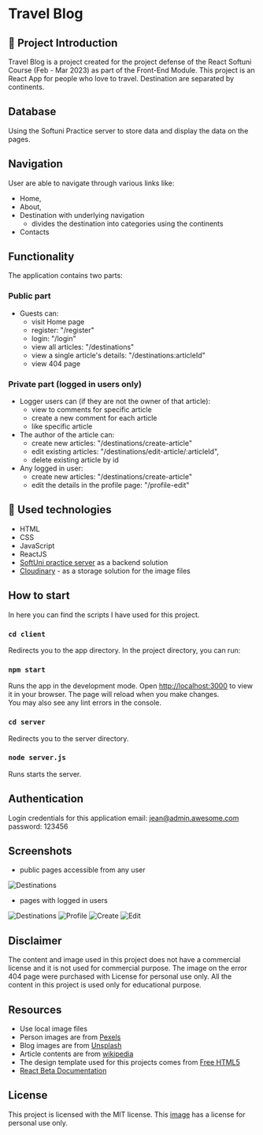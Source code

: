 # Travel Blog

## :art: Project Introduction
Travel Blog is a project created for the project defense of the React Softuni Course (Feb - Mar 2023) as part of the Front-End Module.
This project is an React App for people who love to travel. Destination are separated by continents. 

## Database
Using the Softuni Practice server to store data and display the data on the pages.

## Navigation
User are able to navigate through various links like:
* Home, 
* About, 
* Destination with underlying navigation
    * divides the destination into categories using the continents
* Contacts

## Functionality
The application contains two parts:
### Public part
* Guests can:
    - visit Home page
    - register: "/register"
    - login: "/login"
    - view all articles: "/destinations"
    - view a single article's details: "/destinations:articleId"
    - view 404 page
### Private part (logged in users only)
* Logger users can  (if they are not the owner of that article):
    - view to comments for specific article
    - create a new comment for each article
    - like specific article
* The author of the article can:
    - create new articles: "/destinations/create-article"
    - edit existing articles: "/destinations/edit-article/:articleId",
    - delete existing article by id
* Any logged in user:
    - create new articles: "/destinations/create-article"
    - edit the details in the profile page: "/profile-edit"

## :hammer: Used technologies
* HTML
* CSS
* JavaScript 
* ReactJS
* [SoftUni practice server](https://github.com/softuni-practice-server/softuni-practice-server) as a backend solution
* [Cloudinary](https://console.cloudinary.com/) - as a storage solution for the image files

## How to start
In here you can find the scripts I have used for this project.

### `cd client`
Redirects you to the app directory.
In the project directory, you can run:
### `npm start`
Runs the app in the development mode.
Open [http://localhost:3000](http://localhost:3000) to view it in your browser.
The page will reload when you make changes.\
You may also see any lint errors in the console.

### `cd server` 
Redirects you to the server directory.

###  `node server.js`
Runs starts the server.

## Authentication
Login credentials for this application
email: jean@admin.awesome.com
password: 123456

## Screenshots
* public pages accessible from any user
<img src="https://res.cloudinary.com/dnvg6uuxl/image/upload/v1680370197/travel-blog/screenshots/destinations_jwd9sd.png" alt="Destinations" />

* pages with logged in users
<img src="https://res.cloudinary.com/dnvg6uuxl/image/upload/v1680370193/travel-blog/screenshots/destination_loggedInUser_mfvq2o.png" alt="Destinations" />
<img src="https://res.cloudinary.com/dnvg6uuxl/image/upload/v1680369259/travel-blog/screenshots/profile_chmdkh.png" alt="Profile" />
<img src="https://res.cloudinary.com/dnvg6uuxl/image/upload/v1680370189/travel-blog/screenshots/create_frjkif.png" alt="Create" />
<img src="https://res.cloudinary.com/dnvg6uuxl/image/upload/v1680370187/travel-blog/screenshots/edit_pfe9k8.png" alt="Edit" />

## Disclaimer
The content and image used in this project does not have a commercial license and it is not used for commercial purpose. The image on the error 404 page were purchased with License for personal use only. All the content in this project is used only for educational purpose.

## Resources
* Use local image files
* Person images are from [Pexels](https://www.pexels.com/)
* Blog images are from [Unsplash](https://unsplash.com/)
* Article contents are from [wikipedia](https://en.wikipedia.org/wiki/Main_Page)
* The design template used for this projects comes from [Free HTML5](http://freehtml5.co/)
* [React Beta Documentation](https://beta.reactjs.org/)

## License
This project is licensed with the MIT license. This [image](https://res.cloudinary.com/dnvg6uuxl/image/upload/v1678298265/travel-blog/error_404_wnxcl7_gzg5il.jpg) has a license for personal use only.

